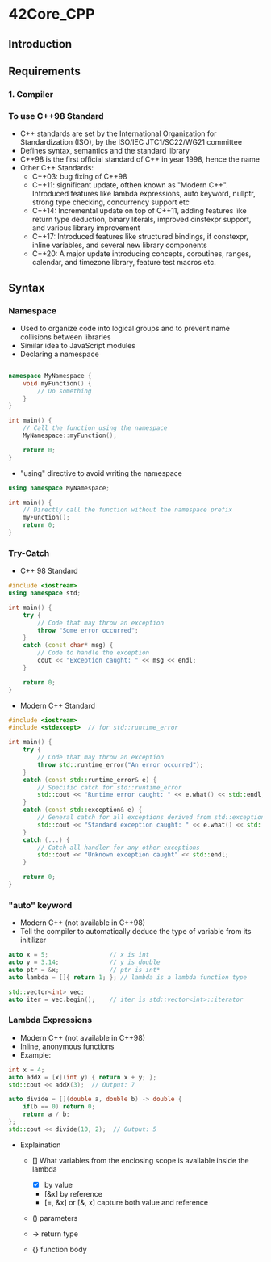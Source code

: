 # 42Core_CPP

## Introduction

## Requirements

### 1. Compiler

### To use C++98 Standard

- C++ standards are set by the International Organization for Standardization (ISO), by the ISO/IEC JTC1/SC22/WG21 committee
- Defines syntax, semantics and the standard library
- C++98 is the first official standard of C++ in year 1998, hence the name
- Other C++ Standards:
  - C++03: bug fixing of C++98
  - C++11: significant update, ofthen known as "Modern C++". Introduced features like lambda expressions, auto keyword, nullptr, strong type checking, concurrency support etc
  - C++14: Incremental update on top of C++11, adding features like return type deduction, binary literals, improved cinstexpr support, and various library improvement
  - C++17: Introduced features like structured bindings, if constexpr, inline variables, and several new library components
  - C++20: A major update introducing concepts, coroutines, ranges, calendar, and timezone library, feature test macros etc.

## Syntax

### Namespace

- Used to organize code into logical groups and to prevent name collisions between libraries
- Similar idea to JavaScript modules
- Declaring a namespace

```C++

namespace MyNamespace {
    void myFunction() {
        // Do something
    }
}

int main() {
    // Call the function using the namespace
    MyNamespace::myFunction();

    return 0;
}

```

- "using" directive to avoid writing the namespace

```C++
using namespace MyNamespace;

int main() {
    // Directly call the function without the namespace prefix
    myFunction();
    return 0;
}

```

### Try-Catch

- C++ 98 Standard

```C++
#include <iostream>
using namespace std;

int main() {
    try {
        // Code that may throw an exception
        throw "Some error occurred";
    }
    catch (const char* msg) {
        // Code to handle the exception
        cout << "Exception caught: " << msg << endl;
    }

    return 0;
}

```

- Modern C++ Standard

```C++
#include <iostream>
#include <stdexcept>  // for std::runtime_error

int main() {
    try {
        // Code that may throw an exception
        throw std::runtime_error("An error occurred");
    }
    catch (const std::runtime_error& e) {
        // Specific catch for std::runtime_error
        std::cout << "Runtime error caught: " << e.what() << std::endl;
    }
    catch (const std::exception& e) {
        // General catch for all exceptions derived from std::exception
        std::cout << "Standard exception caught: " << e.what() << std::endl;
    }
    catch (...) {
        // Catch-all handler for any other exceptions
        std::cout << "Unknown exception caught" << std::endl;
    }

    return 0;
}

```

### "auto" keyword

- Modern C++ (not available in C++98)
- Tell the compiler to automatically deduce the type of variable from its initilizer

```C++
auto x = 5;                 // x is int
auto y = 3.14;              // y is double
auto ptr = &x;              // ptr is int*
auto lambda = []{ return 1; }; // lambda is a lambda function type

std::vector<int> vec;
auto iter = vec.begin();    // iter is std::vector<int>::iterator

```

### Lambda Expressions

- Modern C++ (not available in C++98)
- Inline, anonymous functions
- Example:

```C++
int x = 4;
auto addX = [x](int y) { return x + y; };
std::cout << addX(3);  // Output: 7

```

```C++
auto divide = [](double a, double b) -> double {
    if(b == 0) return 0;
    return a / b;
};
std::cout << divide(10, 2);  // Output: 5

```

- Explaination

  - [] What variables from the enclosing scope is available inside the lambda

    - [x] by value
    - [&x] by reference
    - [=, &x] or [&, x] capture both value and reference

  - () parameters
  - -> return type
  - {} function body
